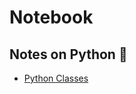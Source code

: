 # Notebook

## Notes on Python :snake:

- [Python Classes](https://github.com/kana800/Side-Projects/blob/master/Notes/Python_Class.ipynb)
